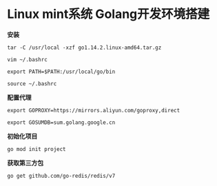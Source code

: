 # Linux mint系统 Golang开发环境搭建

**安装**

`tar -C /usr/local -xzf go1.14.2.linux-amd64.tar.gz`

`vim ~/.bashrc`

`export PATH=$PATH:/usr/local/go/bin`

`source ~/.bashrc`

**配置代理**

`export GOPROXY=https://mirrors.aliyun.com/goproxy,direct`

`export GOSUMDB=sum.golang.google.cn`

**初始化项目**

`go mod init project`

**获取第三方包**

`go get github.com/go-redis/redis/v7`

